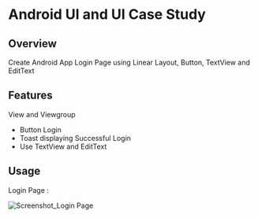 # Android UI and UI Case Study

## Overview
Create Android App Login Page using Linear Layout, Button, TextView and EditText

## Features
View and Viewgroup
- Button Login
- Toast displaying Successful Login
- Use TextView and EditText

## Usage
Login Page :

![Screenshot_Login Page](https://user-images.githubusercontent.com/56164259/68088233-646aa580-fe8f-11e9-8735-e5fb469e8642.png)

